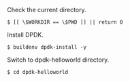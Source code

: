 Check the current directory.

```
$ [[ \$WORKDIR == \$PWD ]] || return 0
```

Install DPDK.

```
$ buildenv dpdk-install -y
```

Switch to dpdk-helloworld directory.

```
$ cd dpdk-helloworld
```
